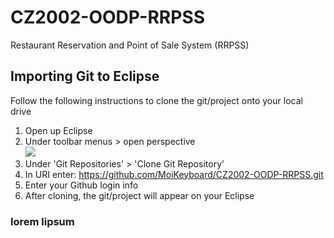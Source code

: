 # CZ2002-OODP-RRPSS
Restaurant Reservation and Point of Sale System (RRPSS)

## Importing Git to Eclipse
Follow the following instructions to clone the git/project onto your local drive

1. Open up Eclipse
2. Under toolbar menus > open perspective
</br><img src="https://i.imgur.com/WpCasOe.png" /></br>
3. Under 'Git Repositories' > 'Clone Git Repository'
4. In URI enter: https://github.com/MoiKeyboard/CZ2002-OODP-RRPSS.git
5. Enter your Github login info
4. After cloning, the git/project will appear on your Eclipse

### lorem lipsum
